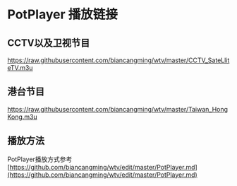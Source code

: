 # PotPlayer 播放链接
## CCTV以及卫视节目
https://raw.githubusercontent.com/biancangming/wtv/master/CCTV_SateLliteTV.m3u 

## 港台节目
https://raw.githubusercontent.com/biancangming/wtv/master/Taiwan_HongKong.m3u

## 播放方法
PotPlayer播放方式参考 [https://github.com/biancangming/wtv/edit/master/PotPlayer.md](https://github.com/biancangming/wtv/edit/master/PotPlayer.md)
